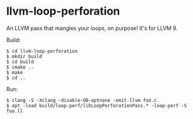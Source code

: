 # llvm-loop-perforation

An LLVM pass that mangles your loops, on purpose!
It's for LLVM 9.

Build:

    $ cd llvm-loop-perforation
    $ mkdir build
    $ cd build
    $ cmake ..
    $ make
    $ cd ..

Run:

    $ clang -S -Xclang -disable-O0-optnone -emit-llvm foo.c
    $ opt -load build/loop-perf/libLoopPerforationPass.* -loop-perf -S foo.ll
